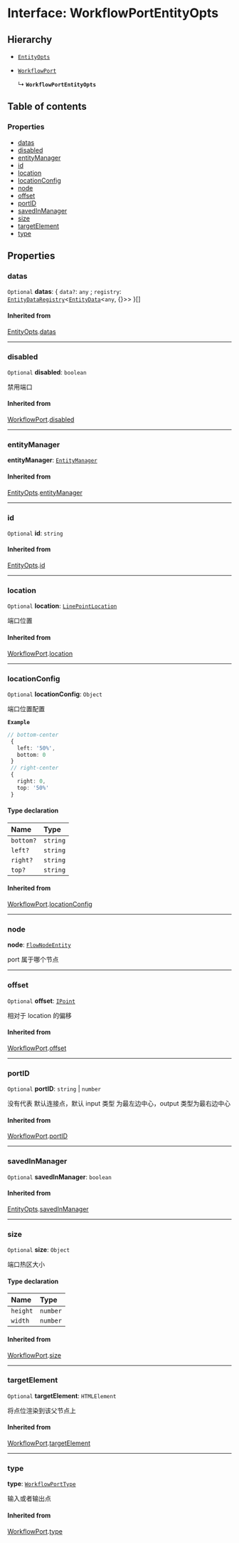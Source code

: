 # Interface: WorkflowPortEntityOpts

## Hierarchy

* [`EntityOpts`](/auto-docs/free-layout-editor/interfaces/EntityOpts.md)

* [`WorkflowPort`](/auto-docs/free-layout-editor/interfaces/WorkflowPort.md)

  ↳ **`WorkflowPortEntityOpts`**

## Table of contents

### Properties

* [datas](/auto-docs/free-layout-editor/interfaces/WorkflowPortEntityOpts.md#datas)
* [disabled](/auto-docs/free-layout-editor/interfaces/WorkflowPortEntityOpts.md#disabled)
* [entityManager](/auto-docs/free-layout-editor/interfaces/WorkflowPortEntityOpts.md#entitymanager)
* [id](/auto-docs/free-layout-editor/interfaces/WorkflowPortEntityOpts.md#id)
* [location](/auto-docs/free-layout-editor/interfaces/WorkflowPortEntityOpts.md#location)
* [locationConfig](/auto-docs/free-layout-editor/interfaces/WorkflowPortEntityOpts.md#locationconfig)
* [node](/auto-docs/free-layout-editor/interfaces/WorkflowPortEntityOpts.md#node)
* [offset](/auto-docs/free-layout-editor/interfaces/WorkflowPortEntityOpts.md#offset)
* [portID](/auto-docs/free-layout-editor/interfaces/WorkflowPortEntityOpts.md#portid)
* [savedInManager](/auto-docs/free-layout-editor/interfaces/WorkflowPortEntityOpts.md#savedinmanager)
* [size](/auto-docs/free-layout-editor/interfaces/WorkflowPortEntityOpts.md#size)
* [targetElement](/auto-docs/free-layout-editor/interfaces/WorkflowPortEntityOpts.md#targetelement)
* [type](/auto-docs/free-layout-editor/interfaces/WorkflowPortEntityOpts.md#type)

## Properties

### datas

`Optional` **datas**: { `data?`: `any` ; `registry`: [`EntityDataRegistry`](/auto-docs/free-layout-editor/interfaces/EntityDataRegistry.md)<[`EntityData`](/auto-docs/free-layout-editor/classes/EntityData.md)<`any`, {}>>  }\[]

#### Inherited from

[EntityOpts](/auto-docs/free-layout-editor/interfaces/EntityOpts.md).[datas](/auto-docs/free-layout-editor/interfaces/EntityOpts.md#datas)

***

### disabled

`Optional` **disabled**: `boolean`

禁用端口

#### Inherited from

[WorkflowPort](/auto-docs/free-layout-editor/interfaces/WorkflowPort.md).[disabled](/auto-docs/free-layout-editor/interfaces/WorkflowPort.md#disabled)

***

### entityManager

**entityManager**: [`EntityManager`](/auto-docs/free-layout-editor/classes/EntityManager.md)

#### Inherited from

[EntityOpts](/auto-docs/free-layout-editor/interfaces/EntityOpts.md).[entityManager](/auto-docs/free-layout-editor/interfaces/EntityOpts.md#entitymanager)

***

### id

`Optional` **id**: `string`

#### Inherited from

[EntityOpts](/auto-docs/free-layout-editor/interfaces/EntityOpts.md).[id](/auto-docs/free-layout-editor/interfaces/EntityOpts.md#id)

***

### location

`Optional` **location**: [`LinePointLocation`](/auto-docs/free-layout-editor/types/LinePointLocation.md)

端口位置

#### Inherited from

[WorkflowPort](/auto-docs/free-layout-editor/interfaces/WorkflowPort.md).[location](/auto-docs/free-layout-editor/interfaces/WorkflowPort.md#location)

***

### locationConfig

`Optional` **locationConfig**: `Object`

端口位置配置

**`Example`**

```ts
// bottom-center
 {
   left: '50%',
   bottom: 0
 }
 // right-center
 {
   right: 0,
   top: '50%'
 }
```

#### Type declaration

| Name | Type |
| :------ | :------ |
| `bottom?` | `string` | `number` |
| `left?` | `string` | `number` |
| `right?` | `string` | `number` |
| `top?` | `string` | `number` |

#### Inherited from

[WorkflowPort](/auto-docs/free-layout-editor/interfaces/WorkflowPort.md).[locationConfig](/auto-docs/free-layout-editor/interfaces/WorkflowPort.md#locationconfig)

***

### node

**node**: [`FlowNodeEntity`](/auto-docs/free-layout-editor/classes/FlowNodeEntity-1.md)

port 属于哪个节点

***

### offset

`Optional` **offset**: [`IPoint`](/auto-docs/free-layout-editor/interfaces/IPoint.md)

相对于 location 的偏移

#### Inherited from

[WorkflowPort](/auto-docs/free-layout-editor/interfaces/WorkflowPort.md).[offset](/auto-docs/free-layout-editor/interfaces/WorkflowPort.md#offset)

***

### portID

`Optional` **portID**: `string` | `number`

没有代表 默认连接点，默认 input 类型 为最左边中心，output 类型为最右边中心

#### Inherited from

[WorkflowPort](/auto-docs/free-layout-editor/interfaces/WorkflowPort.md).[portID](/auto-docs/free-layout-editor/interfaces/WorkflowPort.md#portid)

***

### savedInManager

`Optional` **savedInManager**: `boolean`

#### Inherited from

[EntityOpts](/auto-docs/free-layout-editor/interfaces/EntityOpts.md).[savedInManager](/auto-docs/free-layout-editor/interfaces/EntityOpts.md#savedinmanager)

***

### size

`Optional` **size**: `Object`

端口热区大小

#### Type declaration

| Name | Type |
| :------ | :------ |
| `height` | `number` |
| `width` | `number` |

#### Inherited from

[WorkflowPort](/auto-docs/free-layout-editor/interfaces/WorkflowPort.md).[size](/auto-docs/free-layout-editor/interfaces/WorkflowPort.md#size)

***

### targetElement

`Optional` **targetElement**: `HTMLElement`

将点位渲染到该父节点上

#### Inherited from

[WorkflowPort](/auto-docs/free-layout-editor/interfaces/WorkflowPort.md).[targetElement](/auto-docs/free-layout-editor/interfaces/WorkflowPort.md#targetelement)

***

### type

**type**: [`WorkflowPortType`](/auto-docs/free-layout-editor/types/WorkflowPortType.md)

输入或者输出点

#### Inherited from

[WorkflowPort](/auto-docs/free-layout-editor/interfaces/WorkflowPort.md).[type](/auto-docs/free-layout-editor/interfaces/WorkflowPort.md#type)
